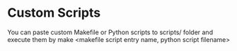 # Custom Scripts

You can paste custom Makefile or Python scripts to scripts/ folder and execute them by make <makefile script entry name, python script filename>
